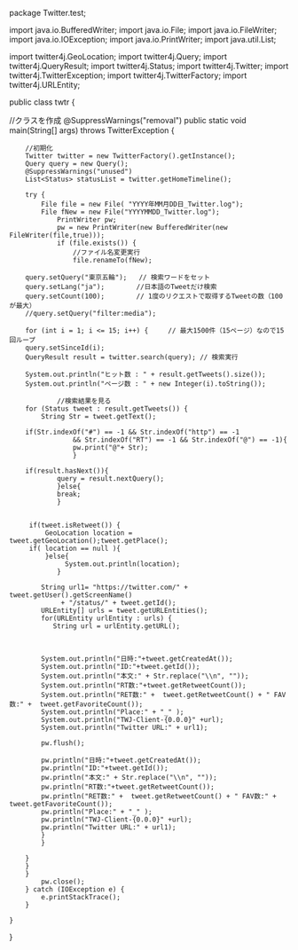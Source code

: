 package Twitter.test;

import java.io.BufferedWriter;
import java.io.File;
import java.io.FileWriter;
import java.io.IOException;
import java.io.PrintWriter;
import java.util.List;

import twitter4j.GeoLocation;
import twitter4j.Query;
import twitter4j.QueryResult;
import twitter4j.Status;
import twitter4j.Twitter;
import twitter4j.TwitterException;
import twitter4j.TwitterFactory;
import twitter4j.URLEntity;


public class twtr {

//クラスを作成
	@SuppressWarnings("removal")
	public static void main(String[] args) throws TwitterException {
		
		//初期化
		Twitter twitter = new TwitterFactory().getInstance(); 
		Query query = new Query();
		@SuppressWarnings("unused")
		List<Status> statusList = twitter.getHomeTimeline();
		
		try {
			File file = new File( "YYYY年MM月DD日_Twitter.log");
			File fNew = new File("YYYYMMDD_Twitter.log");
				PrintWriter pw;
				pw = new PrintWriter(new BufferedWriter(new FileWriter(file,true)));
				if (file.exists()) {
		            //ファイル名変更実行
		            file.renameTo(fNew); 

		query.setQuery("東京五輪");   // 検索ワードをセット
		query.setLang("ja");        //日本語のTweetだけ検索
	    query.setCount(100);        // 1度のリクエストで取得するTweetの数（100が最大）
	    //query.setQuery("filter:media");
	    
	    for (int i = 1; i <= 15; i++) {     // 最大1500件（15ページ）なので15回ループ
	    query.setSinceId(i);
		QueryResult result = twitter.search(query); // 検索実行

		System.out.println("ヒット数 : " + result.getTweets().size());
		System.out.println("ページ数 : " + new Integer(i).toString());
			
				//検索結果を見る
		for (Status tweet : result.getTweets()) {
			String Str = tweet.getText();
		     
		if(Str.indexOf("#") == -1 && Str.indexOf("http") == -1 
					&& Str.indexOf("RT") == -1 && Str.indexOf("@") == -1){
					pw.print("@"+ Str);
					}
		
		if(result.hasNext()){
				query = result.nextQuery();
				}else{
				break;
				}
		
		 
		 if(tweet.isRetweet()) {
			 GeoLocation location = tweet.getGeoLocation();tweet.getPlace();
		 if( location == null ){
			 }else{
				  System.out.println(location);
				}
		  
		    String url1= "https://twitter.com/" + tweet.getUser().getScreenName() 
			     + "/status/" + tweet.getId();
			URLEntity[] urls = tweet.getURLEntities();
            for(URLEntity urlEntity : urls) {
               String url = urlEntity.getURL();
               
               
       		
			System.out.println("日時:"+tweet.getCreatedAt());
            System.out.println("ID:"+tweet.getId());
            System.out.println("本文:" + Str.replace("\\n", ""));
            System.out.println("RT数:"+tweet.getRetweetCount());
			System.out.println("RET数:" +  tweet.getRetweetCount() + " FAV数:" +  tweet.getFavoriteCount());
            System.out.println("Place:" + "_" );
            System.out.println("TWJ-Client-{0.0.0}" +url);
            System.out.println("Twitter URL:" + url1);
            
            pw.flush();
            
            pw.println("日時:"+tweet.getCreatedAt());
            pw.println("ID:"+tweet.getId());
            pw.println("本文:" + Str.replace("\\n", ""));
            pw.println("RT数:"+tweet.getRetweetCount());
			pw.println("RET数:" +  tweet.getRetweetCount() + " FAV数:" +  tweet.getFavoriteCount());
            pw.println("Place:" + "_" );
            pw.println("TWJ-Client-{0.0.0}" +url);
            pw.println("Twitter URL:" + url1);
            }
            }
	    
		}
	    }
	    }
	    	pw.close();
		} catch (IOException e) {
			e.printStackTrace();
		}
	
    }

}
